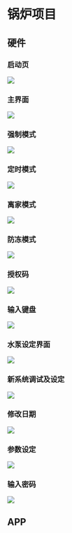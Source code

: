 # 锅炉项目

## 硬件

### 启动页

![](https://github.com/yuyiqiushui/project/blob/master/images/boiler/logo.bmp)

### 主界面

![](https://github.com/yuyiqiushui/project/blob/master/images/boiler/main.bmp)

### 强制模式

![](https://github.com/yuyiqiushui/project/blob/master/images/boiler/force.bmp)

### 定时模式

![](https://github.com/yuyiqiushui/project/blob/master/images/boiler/time.bmp)

### 离家模式

![](https://github.com/yuyiqiushui/project/blob/master/images/boiler/leave.bmp)

### 防冻模式

![](https://github.com/yuyiqiushui/project/blob/master/images/boiler/frozen.bmp)

### 授权码

![](https://github.com/yuyiqiushui/project/blob/master/images/boiler/allowcode.bmp)

### 输入键盘

![](https://github.com/yuyiqiushui/project/blob/master/images/boiler/keyboard.bmp)

### 水泵设定界面

![](https://github.com/yuyiqiushui/project/blob/master/images/boiler/bumpset.bmp)

### 新系统调试及设定

![](https://github.com/yuyiqiushui/project/blob/master/images/boiler/newsysdebug.bmp)

### 修改日期

![](https://github.com/yuyiqiushui/project/blob/master/images/boiler/modifydate.bmp)

### 参数设定

![](https://github.com/yuyiqiushui/project/blob/master/images/boiler/params.bmp)

### 输入密码

![](https://github.com/yuyiqiushui/project/blob/master/images/boiler/inpwd.bmp)

## APP